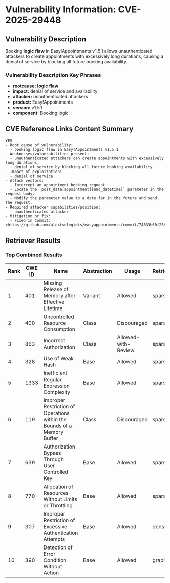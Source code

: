 # Vulnerability Information: CVE-2025-29448

## Vulnerability Description
Booking **logic flaw** in Easy!Appointments v1.5.1 allows unauthenticated attackers to create appointments with excessively long durations, causing a denial of service by blocking all future booking availability.

### Vulnerability Description Key Phrases
- **rootcause:** **logic flaw**
- **impact:** denial of service and availability
- **attacker:** unauthenticated attackers
- **product:** Easy!Appointments
- **version:** v1.5.1
- **component:** Booking logic

## CVE Reference Links Content Summary
```text
YES
- Root cause of vulnerability:
  - booking logic flaw in Easy!Appointments v1.5.1
- Weaknesses/vulnerabilities present:
  - unauthenticated attackers can create appointments with excessively long durations,
  - denial of service by blocking all future booking availability
- Impact of exploitation:
  - denial of service
- Attack vectors:
  - Intercept an appointment booking request.
  - Locate the `post_data[appointment][end_datetime]` parameter in the request body.
  - Modify the parameter value to a date far in the future and send the request.
- Required attacker capabilities/position:
  - unauthenticated attacker
- Mitigation or fix:
  - Fixed in Commit: <https://github.com/alextselegidis/easyappointments/commit/74633b60f28bdef3cc9f905c0599cef121fee32b>
```

## Retriever Results

### Top Combined Results

| Rank | CWE ID | Name | Abstraction | Usage  | Retrievers | Individual Scores |
|------|--------|------|-------------|-------|------------|-------------------|
| 1 | 401 | Missing Release of Memory after Effective Lifetime | Variant | Allowed | sparse | 0.146 |
| 2 | 400 | Uncontrolled Resource Consumption | Class | Discouraged | sparse | 0.143 |
| 3 | 863 | Incorrect Authorization | Class | Allowed-with-Review | sparse | 0.142 |
| 4 | 328 | Use of Weak Hash | Base | Allowed | sparse | 0.141 |
| 5 | 1333 | Inefficient Regular Expression Complexity | Base | Allowed | sparse | 0.141 |
| 6 | 119 | Improper Restriction of Operations within the Bounds of a Memory Buffer | Class | Discouraged | sparse | 0.137 |
| 7 | 639 | Authorization Bypass Through User-Controlled Key | Base | Allowed | sparse | 0.134 |
| 8 | 770 | Allocation of Resources Without Limits or Throttling | Base | Allowed | sparse | 0.134 |
| 9 | 307 | Improper Restriction of Excessive Authentication Attempts | Base | Allowed | dense | 0.469 |
| 10 | 390 | Detection of Error Condition Without Action | Base | Allowed | graph | 0.002 |

